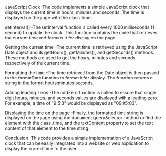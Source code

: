 JavaScript Clock
-The code implements a simple JavaScript clock that displays the current time in hours, minutes and seconds. The time is displayed on the page with the class .time.

setInterval()
-The setInterval function is called every 1000 milliseconds (1 second) to update the clock. This function contains the code that retrieves the current time and formats it for display on the page.

Getting the current time
-The current time is retrieved using the JavaScript Date object and its getHours(), getMinutes(), and getSeconds() methods. These methods are used to get the hours, minutes and seconds respectively of the current time.

Formatting the time
-The time retrieved from the Date object is then passed to the formatDate function to format it for display. The function returns a string in the format hours:minutes:seconds.

Adding leading zeros
-The addZero function is called to ensure that single digit hours, minutes, and seconds values are displayed with a leading zero. For example, a time of "9:5:3" would be displayed as "09:05:03".

Displaying the time on the page
-Finally, the formatted time string is displayed on the page using the document.querySelector method to find the element with the class .time, and the textContent property to set the text content of that element to the time string.

Conclusion
-This code provides a simple implementation of a JavaScript clock that can be easily integrated into a website or web application to display the current time to the user.

